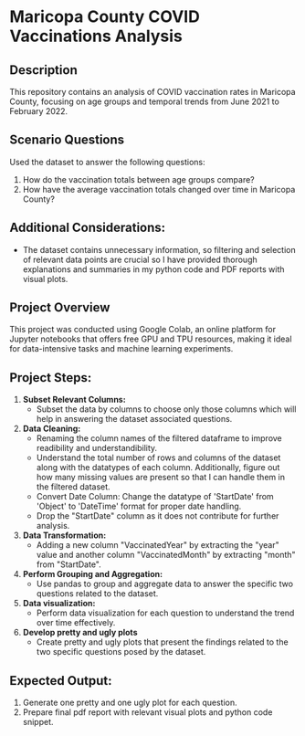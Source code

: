 # Maricopa County COVID Vaccinations Analysis
## Description
This repository contains an analysis of COVID vaccination rates in Maricopa County, focusing on age groups and temporal trends from June 2021 to February 2022.

## Scenario Questions
Used the dataset to answer the following questions:
1. How do the vaccination totals between age groups compare?
2. How have the average vaccination totals changed over time in Maricopa County?

## Additional Considerations: 
- The dataset contains unnecessary information, so filtering and selection of relevant data points are crucial so I have provided thorough explanations and summaries in my python code and PDF reports with visual plots.
## Project Overview
This project was conducted using Google Colab, an online platform for Jupyter notebooks that offers free GPU and TPU resources, making it ideal for data-intensive tasks and machine learning experiments.
## Project Steps:
1. **Subset Relevant Columns:**
   - Subset the data by columns to choose only those columns which will help in answering the dataset associated questions.
2. **Data Cleaning:**
   - Renaming the column names of the filtered dataframe to improve readibility and understandibility.
   - Understand the total number of rows and columns of the dataset along with the datatypes of each column. Additionally, figure out how many missing values are present so that I can handle them in the filtered dataset.
   - Convert Date Column: Change the datatype of 'StartDate' from 'Object' to 'DateTime' format for proper date handling.
   - Drop the "StartDate" column as it does not contribute for further analysis.
3. **Data Transformation:**
   - Adding a new column "VaccinatedYear" by extracting the "year" value and another column "VaccinatedMonth" by extracting "month" from "StartDate".
4. **Perform Grouping and Aggregation:**
   - Use pandas to group and aggregate data to answer the specific two questions related to the dataset.
5. **Data visualization:**
   - Perform data visualization for each question to understand the trend over time effectively.
6. **Develop pretty and ugly plots**
   - Create pretty and ugly plots that present the findings related to the two specific questions posed by the dataset.

## Expected Output:
1. Generate one pretty and one ugly plot for each question.
2. Prepare final pdf report with relevant visual plots and python code snippet.
